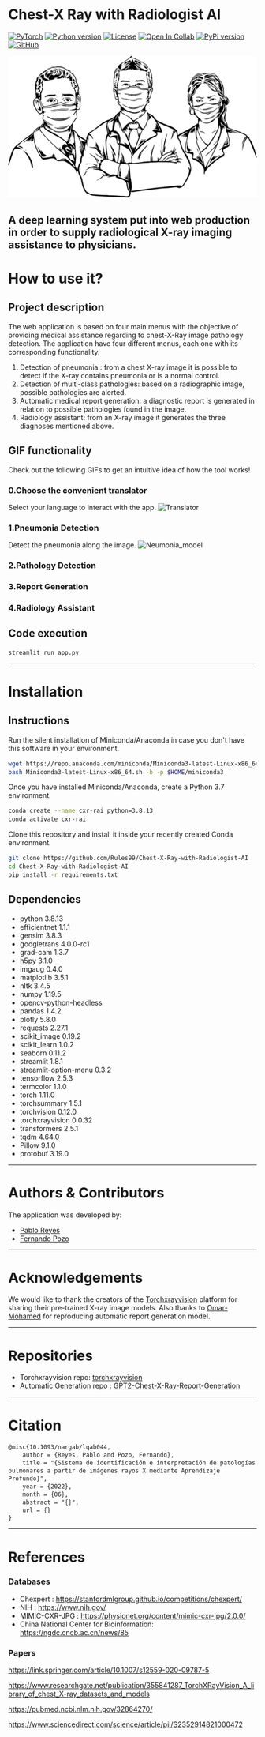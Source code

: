 # Chest-X Ray with Radiologist AI
<a href="https://pytorch.org/get-started/locally/"><img alt="PyTorch" src="https://img.shields.io/badge/PyTorch-ee4c2c?logo=pytorch&logoColor=white"></a>
[![Python version](https://img.shields.io/badge/python-3.8.13-blue.svg)](https://pypi.org/project/kedro/)
[![License](https://img.shields.io/github/license/TezRomacH/python-package-template)](https://github.com/TezRomacH/python-package-template/blob/master/LICENSE)
[![Open In Collab](https://colab.research.google.com/assets/colab-badge.svg)](https://colab.research.google.com/github/Naereen/badges)
[![PyPi version](https://badgen.net/pypi/v/pip/)](https://pypi.com/project/pip)
[![GitHub](https://img.shields.io/badge/--181717?logo=github&logoColor=ffffff)](https://github.com/)

<img src="./docs/doctors.jpg"
     alt="CX-AI Icon"
     style="text-align: center; margin-right: 10px;" />

A deep learning system put into web production in order to supply radiological X-ray imaging assistance to physicians.
-----------------

# How to use it?

## Project description
The web application is based on four main menus with the objective of providing medical assistance regarding to chest-X-Ray image pathology detection. 
The application have four different menus, each one with its corresponding functionality. 
1. Detection of pneumonia : from a chest X-ray image it is possible to detect if the X-ray contains pneumonia or is a normal control. 
2. Detection of multi-class pathologies: based on a radiographic image, possible pathologies are alerted. 
3. Automatic medical report generation: a diagnostic report is generated in relation to possible pathologies found in the image.
4. Radiology assistant: from an X-ray image it generates the three diagnoses mentioned above.

## GIF functionality 
Check out the following GIFs to get an intuitive idea of how the tool works!
### 0.Choose the convenient translator
Select your language to interact with the app.
![Translator](https://user-images.githubusercontent.com/79108976/173670006-8cb033aa-f57e-4e06-9e41-17ef644e07c4.gif)
### 1.Pneumonia Detection
Detect the pneumonia along the image. 
![Neumonia_model](https://user-images.githubusercontent.com/79108976/173673873-9fcae09f-9dac-47f6-828f-6b1653b872de.gif)
### 2.Pathology Detection
### 3.Report Generation
### 4.Radiology Assistant
## Code execution

```sh
streamlit run app.py
```
--------
# Installation

## Instructions

Run the silent installation of Miniconda/Anaconda in case you don't have this software in your environment.

```sh
wget https://repo.anaconda.com/miniconda/Miniconda3-latest-Linux-x86_64.sh
bash Miniconda3-latest-Linux-x86_64.sh -b -p $HOME/miniconda3
```

Once you have installed Miniconda/Anaconda, create a Python 3.7 environment.

```sh
conda create --name cxr-rai python=3.8.13
conda activate cxr-rai
```

Clone this repository and install it inside your recently created Conda environment.

```sh
git clone https://github.com/Rules99/Chest-X-Ray-with-Radiologist-AI
cd Chest-X-Ray-with-Radiologist-AI
pip install -r requirements.txt
```

## Dependencies 
- python 3.8.13
- efficientnet 1.1.1
- gensim 3.8.3
- googletrans 4.0.0-rc1
- grad-cam 1.3.7
- h5py 3.1.0
- imgaug 0.4.0
- matplotlib 3.5.1
- nltk 3.4.5
- numpy 1.19.5
- opencv-python-headless 
- pandas   1.4.2
- plotly   5.8.0
- requests   2.27.1
- scikit_image   0.19.2
- scikit_learn   1.0.2
- seaborn   0.11.2
- streamlit   1.8.1
- streamlit-option-menu   0.3.2
- tensorflow 2.5.3
- termcolor   1.1.0
- torch   1.11.0
- torchsummary   1.5.1
- torchvision   0.12.0
- torchxrayvision   0.0.32
- transformers   2.5.1
- tqdm 4.64.0
- Pillow   9.1.0
- protobuf   3.19.0

--------
# Authors & Contributors

The application was developed by:
- [Pablo Reyes](https://github.com/Rules99)
- [Fernando Pozo](www.fpozoc.com)

--------
# Acknowledgements
We would like to thank the creators of the [Torchxrayvision](https://github.com/mlmed/torchxrayvision) platform for sharing their pre-trained X-ray image models.
Also thanks to [Omar-Mohamed](https://github.com/omar-mohamed) for reproducing  automatic report generation model. 

--------
# Repositories
- Torchxrayvision repo: [torchxrayvision](https://github.com/mlmed/torchxrayvision)
- Automatic Generation repo : [GPT2-Chest-X-Ray-Report-Generation](https://github.com/omar-mohamed/GPT2-Chest-X-Ray-Report-Generation)

--------
# Citation

```text
@misc{10.1093/nargab/lqab044,
    author = {Reyes, Pablo and Pozo, Fernando},
    title = "{Sistema de identificación e interpretación de patologías pulmonares a partir de imágenes rayos X mediante Aprendizaje Profundo}",
    year = {2022},
    month = {06},
    abstract = "{}",
    url = {}
}
```
--------
# References

### Databases

- Chexpert : https://stanfordmlgroup.github.io/competitions/chexpert/
- NIH      : https://www.nih.gov/
- MIMIC-CXR-JPG : https://physionet.org/content/mimic-cxr-jpg/2.0.0/
- China National Center for Bioinformation: https://ngdc.cncb.ac.cn/news/85

### Papers
https://link.springer.com/article/10.1007/s12559-020-09787-5

https://www.researchgate.net/publication/355841287_TorchXRayVision_A_library_of_chest_X-ray_datasets_and_models


https://pubmed.ncbi.nlm.nih.gov/32864270/

https://www.sciencedirect.com/science/article/pii/S2352914821000472
